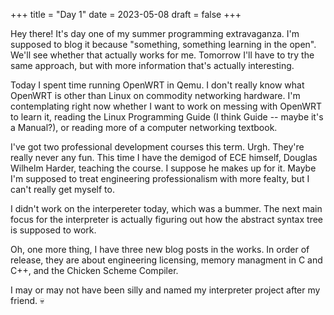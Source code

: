 +++
title = "Day 1"
date = 2023-05-08
draft = false
+++

Hey there! It's day one of my summer programming extravaganza. I'm supposed to
blog it because "something, something learning in the open". We'll see
whether that actually works for me. Tomorrow I'll have to try the same
approach, but with more information that's actually interesting.

Today I spent time running OpenWRT in Qemu. I don't really know what OpenWRT
is other than Linux on commodity networking hardware. I'm contemplating right
now whether I want to work on messing with OpenWRT to learn it, reading the
Linux Programming Guide (I think Guide -- maybe it's a Manual?), or reading
more of a computer networking textbook.

I've got two professional development courses this term. Urgh. They're really
never any fun. This time I have the demigod of ECE himself, Douglas Wilhelm
Harder, teaching the course. I suppose he makes up for it. Maybe I'm supposed
to treat engineering professionalism with more fealty, but I can't really get
myself to.

I didn't work on the interpereter today, which was a bummer. The next main
focus for the interpreter is actually figuring out how the abstract syntax
tree is supposed to work.

Oh, one more thing, I have three new blog posts in the works. In order of
release, they are about engineering licensing, memory managment in C and C++,
and the Chicken Scheme Compiler. 

I may or may not have been silly and named my interpreter project after my
friend. 💀

